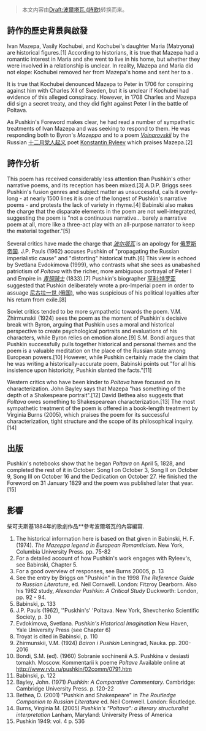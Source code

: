 > 本文内容由[Draft:波爾塔瓦 \(詩歌\)](https://zh.wikipedia.org/wiki/Draft:波爾塔瓦_\(詩歌\))转换而来。


## 詩作的歷史背景與啟發

Ivan Mazepa, Vasily Kochubei, and Kochubei's daughter Maria (Matryona) are historical figures.\[1\] According to historians, it is true that Mazepa had a romantic interest in Maria and she went to live in his home, but whether they were involved in a relationship is unclear. In reality, Mazepa and Maria did not elope: Kochubei removed her from Mazepa's home and sent her to a .

It is true that Kochubei denounced Mazepa to Peter in 1706 for conspiring against him with Charles XII of Sweden, but it is unclear if Kochubei had evidence of this alleged conspiracy. However, in 1708 Charles and Mazepa did sign a secret treaty, and they did fight against Peter I in the battle of Poltava.

As Pushkin's Foreword makes clear, he had read a number of sympathetic treatments of Ivan Mazepa and was seeking to respond to them. He was responding both to Byron's *Mazeppa* and to a poem *[Voinarovskii](https://zh.wikipedia.org/wiki/Voinarovskii "wikilink")* by the Russian [十二月党人起义](../Page/十二月党人起义.md "wikilink") poet [Konstantin Ryleev](https://zh.wikipedia.org/wiki/Konstantin_Ryleev "wikilink") which praises Mazepa.\[2\]

## 詩作分析

This poem has received considerably less attention than Pushkin's other narrative poems, and its reception has been mixed.\[3\] A.D.P. Briggs sees Pushkin's fusion genres and subject matter as unsuccessful, calls it overly-long - at nearly 1500 lines it is one of the longest of Pushkin's narrative poems - and protests the lack of variety in rhyme.\[4\] Babinski also makes the charge that the disparate elements in the poem are not well-integrated, suggesting the poem is "not a continuous narrative… barely a narrative poem at all, more like a three-act play with an all-purpose narrator to keep the material together."\[5\]

Several critics have made the charge that *[波尔塔瓦](../Page/波尔塔瓦.md "wikilink")* is an apology for [俄罗斯帝国](../Page/俄罗斯帝国.md "wikilink"). J.P. Pauls (1962) accuses Pushkin of "propagating the Russian imperialistic cause" and "distorting" historical truth.\[6\] This view is echoed by Svetlana Evdokimova (1999), who contrasts what she sees as unabashed patriotism of *Poltava* with the richer, more ambiguous portrayal of Peter I and Empire in *[青铜骑士](../Page/青铜骑士.md "wikilink")* (1833).\[7\] Pushkin's biographer [亨利·特罗亚](https://zh.wikipedia.org/wiki/亨利·特罗亚 "wikilink") suggested that Pushkin deliberately wrote a pro-Imperial poem in order to assuage [尼古拉一世 (俄国)](../Page/尼古拉一世_\(俄国\).md "wikilink"), who was suspicious of his political loyalties after his return from exile.\[8\]

Soviet critics tended to be more sympathetic towards the poem. V.M. Zhirmunskii (1924) sees the poem as the moment of Pushkin's decisive break with Byron, arguing that Pushkin uses a moral and historical perspective to create psychological portraits and evaluations of his characters, while Byron relies on emotion alone.\[9\] S.M. Bondi argues that Pushkin successfully pulls together historical and personal themes and the poem is a valuable meditation on the place of the Russian state among European powers.\[10\] However, while Pushkin certainly made the claim that he was writing a historically-accurate poem, Babinski points out "for all his insistence upon historicity, Pushkin slanted the facts."\[11\]

Western critics who have been kinder to *Poltava* have focused on its characterization. John Bayley says that Mazepa "has something of the depth of a Shakespeare portrait".\[12\] David Bethea also suggests that *Poltava* owes something to Shakespearean characterization.\[13\] The most sympathetic treatment of the poem is offered in a book-length treatment by Virginia Burns (2005), which praises the poem for its successful characterization, tight structure and the scope of its philosophical inquiry.\[14\]

## 出版

Pushkin's notebooks show that he began *Poltava* on April 5, 1828, and completed the rest of it in October: Song I on October 3, Song II on October 9, Song III on October 16 and the Dedication on October 27. He finished the Foreword on 31 January 1829 and the poem was published later that year.\[15\]

## 影響

柴可夫斯基1884年的歌劇作品**參考波爾塔瓦的內容編寫.

1.  The historical information here is based on that given in Babinski, H. F. (1974). *The Mazeppa legend in European Romanticism*. New York, Columbia University Press. pp. 75-82
2.  For a detailed account of how Pushkin's work engages with Ryleev's, see Babinski, Chapter 5.
3.  For a good overview of responses, see Burns 20005, p. 13
4.  See the entry by Briggs on "Pushkin" in the 1998 *The Reference Guide to Russian Literature*, ed. Neil Cornwell. London: Fitzroy Dearborn. Also his 1982 study, *Alexander Pushkin: A Critical Study* Duckworth: London, pp. 92 - 94.
5.  Babinski, p. 133
6.  J.P. Pauls (1962), ''Puskhin's' 'Poltava. New York, Shevchenko Scientific Society, p. 30
7.  Evdokimova, Svetlana. *Pushkin's Historical Imagination* New Haven, Yale University Press (see Chapter 6)
8.  Troyat is cited in Babinski, p. 110
9.  Zhirmunskii, V.M. (1924) *Bairon i Pushkin* Leningrad, Nauka. pp. 200-2016
10. Bondi, S.M. (ed). (1960) Sobranie sochinenii A.S. Pushkina v desiasti tomakh. Moscow. Kommentarii k poeme *Poltave* Available online at <http://www.rvb.ru/pushkin/02comm/0791.htm>
11. Babinski, p. 122
12. Bayley, John. (1971) *Pushkin: A Comparative Commentary.* Cambridge: Cambridge University Press. p. 120-22
13. Bethea, D. (2001) "Pushkin and Shakespeare" in *The Routledge Companion to Russian Literature* ed. Neil Cornwell. London: Routledge.
14. Burns, Virginia M. (2005) *Pushkin's "Poltava": a literary structuralist interpretation* Lanham, Maryland: University Press of America
15. Pushkin 1949: vol. 4 p. 536